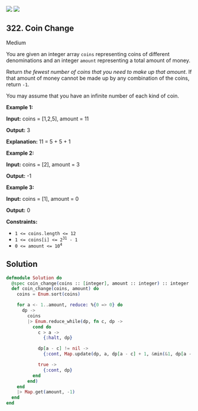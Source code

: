 [![](https://img.shields.io/github/stars/LeetCode-in-Elixir/LeetCode-in-Elixir?label=Stars&style=flat-square)](https://github.com/LeetCode-in-Elixir/LeetCode-in-Elixir)
[![](https://img.shields.io/github/forks/LeetCode-in-Elixir/LeetCode-in-Elixir?label=Fork%20me%20on%20GitHub%20&style=flat-square)](https://github.com/LeetCode-in-Elixir/LeetCode-in-Elixir/fork)

## 322\. Coin Change

Medium

You are given an integer array `coins` representing coins of different denominations and an integer `amount` representing a total amount of money.

Return _the fewest number of coins that you need to make up that amount_. If that amount of money cannot be made up by any combination of the coins, return `-1`.

You may assume that you have an infinite number of each kind of coin.

**Example 1:**

**Input:** coins = [1,2,5], amount = 11

**Output:** 3

**Explanation:** 11 = 5 + 5 + 1

**Example 2:**

**Input:** coins = [2], amount = 3

**Output:** -1

**Example 3:**

**Input:** coins = [1], amount = 0

**Output:** 0

**Constraints:**

*   `1 <= coins.length <= 12`
*   <code>1 <= coins[i] <= 2<sup>31</sup> - 1</code>
*   <code>0 <= amount <= 10<sup>4</sup></code>

## Solution

```elixir
defmodule Solution do
  @spec coin_change(coins :: [integer], amount :: integer) :: integer
  def coin_change(coins, amount) do
    coins = Enum.sort(coins)

    for a <- 1..amount, reduce: %{0 => 0} do
      dp ->
        coins
        |> Enum.reduce_while(dp, fn c, dp ->
          cond do
            c > a ->
              {:halt, dp}

            dp[a - c] != nil ->
              {:cont, Map.update(dp, a, dp[a - c] + 1, &min(&1, dp[a - c] + 1))}

            true ->
              {:cont, dp}
          end
        end)
    end
    |> Map.get(amount, -1)
  end
end
```